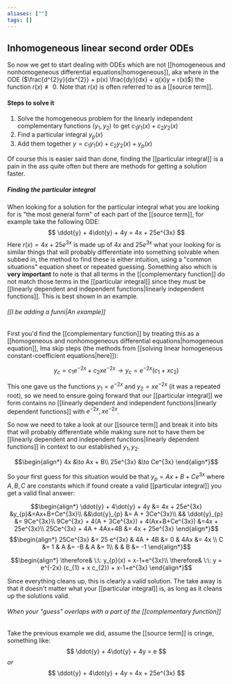 ```yaml
---
aliases: [""]
tags: []
---
```


## Inhomogeneous linear second order ODEs

So now we get to start dealing with ODEs which are not [[homogeneous and nonhomogeneous differential equations|homogeneous]], aka where in the ODE ($\frac{d^{2}y}{dx^{2}} + p(x) \frac{dy}{dx} + q(x)y = r(x)$) the function $r(x) \not\equiv 0$. Note that $r(x)$ is often referred to as a [[source term]].


#### Steps to solve it

1) Solve the homogeneous problem for the linearly independent complementary functions ($y_{1},y_{2}$) to get $c_{1} y_{1}(x) + c_{2} y_{2}(x)$
2) Find a particular integral $y_{p}(x)$
3) Add them together $y = c_{1} y_{1}(x) + c_{2} y_{2}(x) + y_{p}(x)$

Of course this is easier said than done, finding the [[particular integral]] is a pain in the ass quite often but there are methods for getting a solution faster.

##### Finding the particular integral
When looking for a solution for the particular integral what you are looking for is "the most general form" of each part of the [[source term]], for example take the following ODE:
$$ \ddot{y} + 4\dot{y} + 4y = 4x + 25e^{3x} $$
Here $r(x)=4x + 25e^{3x}$ is made up of $4x$ and $25e^{3x}$ what your looking for is similar things that will probably differentiate into something solvable when subbed in, the method to find these is either intuition, using a "common situations" equation sheet or repeated guessing. Something also which is __very important__ to note is that all terms in the [[complementary function]] do not match those terms in the [[particular integral]] since they must be [[linearly dependent and independent functions|linearly independent functions]]. This is best shown in an example.

###### [[I be adding a funni|An example]]

First you'd find the [[complementary function]] by treating this as a [[homogeneous and nonhomogeneous differential equations|homogeneous equation]], Ima skip steps (the methods from [[solving linear homogeneous constant-coefficient equations|here]]):

$$ y_{c} = c_{1} e^{-2x} + c_{2} xe^{-2x} \to y_{c} = e^{-2x} (c_{1} + x c_{2}) $$

This one gave us the functions $y_{1}=e^{-2x}$ and $y_{2}=xe^{-2x}$ (it was a repeated root), so we need to ensure going forward that our [[particular integral]] we form contains no [[linearly dependent and independent functions|linearly dependent functions]] with $e^{-2x},xe^{-2x}$.

So now we need to take a look at our [[source term]] and break it into bits that will probably differentiate while making sure not to have them be [[linearly dependent and independent functions|linearly dependent functions]] in context to our established $y_{1},y_{2}$.

$$\begin{align*}
4x &\to Ax + B\\
25e^{3x} &\to Ce^{3x}
\end{align*}$$

So your first guess for this situation would be that $y_{p}=Ax+B+Ce^{3x}$ where $A,B,C$ are constants which if found create a valid [[particular integral]] you get a valid final answer:

$$\begin{align*}
\ddot{y} + 4\dot{y} + 4y &= 4x + 25e^{3x} &y_{p}&=Ax+B+Ce^{3x}\\
&&\dot{y}_{p} &= A + 3Ce^{3x}\\
&& \ddot{y}_{p} &= 9Ce^{3x}\\
9Ce^{3x} + 4(A + 3Ce^{3x}) + 4(Ax+B+Ce^{3x}) &=4x + 25e^{3x}\\
25Ce^{3x} + 4A + 4Ax+4B &= 4x + 25e^{3x}
\end{align*}$$
$$\begin{align*}
25Ce^{3x} &= 25 e^{3x} & 4A + 4B &= 0 & 4Ax &= 4x \\
C &= 1 & A &= -B & A &= 1\\
& & B &= -1
\end{align*}$$

$$\begin{align*}
\therefore& \:\: y_{p}(x) = x-1+e^{3x}\\
\therefore& \:\: y = e^{-2x} (c_{1} + x c_{2}) + x-1+e^{3x}
\end{align*}$$

Since everything cleans up, this is clearly a valid solution. The take away is that it doesn't matter what your [[particular integral]] is, as long as it cleans up the solutions valid. 

###### When your "guess" overlaps with a part of the [[complementary function]]

Take the previous example we did, assume the [[source term]] is cringe, something like:
$$ \ddot{y} + 4\dot{y} + 4y = e $$
$or$
$$ \ddot{y} + 4\dot{y} + 4y = 4x + 25e^{3x} $$